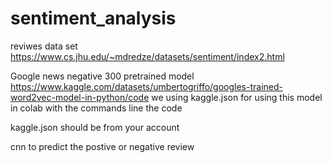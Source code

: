 # sentiment_analysis
reviwes data set 
https://www.cs.jhu.edu/~mdredze/datasets/sentiment/index2.html

Google news negative 300 pretrained model 
https://www.kaggle.com/datasets/umbertogriffo/googles-trained-word2vec-model-in-python/code
we using kaggle.json for using this model in colab with the commands line the code

kaggle.json should be from your account 

cnn to predict the postive or negative review
